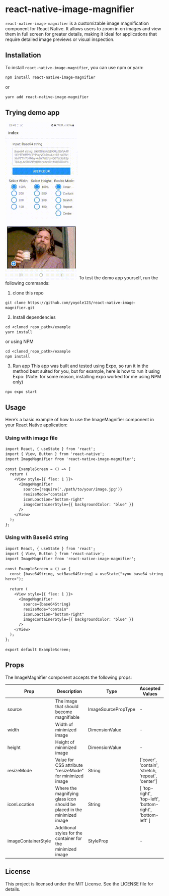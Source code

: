 # react-native-image-magnifier

`react-native-image-magnifier` is a customizable image magnification component for React Native. It allows users to zoom in on images and view them in full screen for greater details, making it ideal for applications that require detailed image previews or visual inspection.

## Installation

To install `react-native-image-magnifier`, you can use npm or yarn:

```bash
npm install react-native-image-magnifier
```
or

```bash
yarn add react-native-image-magnifier
```
## Trying demo app
![Example Usage](https://github.com/yoyole123/react-native-image-magnifier/blob/master/demo.gif)
To test the demo app yourself, run the following commands: 
1. clone this repo
```shell
git clone https://github.com/yoyole123/react-native-image-magnifier.git
```

2. Install dependencies
```shell
cd <cloned_repo_path>/example
yarn install
```
or using NPM
```shell
cd <cloned_repo_path>/example
npm install
```

3. Run app
This app was built and tested using Expo, so run it in the method best suited for you, but for example, here is how to run it using Expo:
(Note: for some reason, installing expo worked for me using NPM only)
```shell
npx expo start
```

## Usage
Here’s a basic example of how to use the ImageMagnifier component in your React Native application:

### Using with image file
```tsx
import React, { useState } from 'react';
import { View, Button } from 'react-native';
import ImageMagnifier from 'react-native-image-magnifier';

const ExampleScreen = () => {
  return (
    <View style={{ flex: 1 }}>
      <ImageMagnifier
        source={require('./path/to/your/image.jpg')}
        resizeMode="contain"
        iconLoaction="bottom-right"
        imageContainerStyle={{ backgroundColor: "blue" }}
      />
    </View>
  );
};
```

### Using with Base64 string 
```tsx
import React, { useState } from 'react';
import { View, Button } from 'react-native';
import ImageMagnifier from 'react-native-image-magnifier';

const ExampleScreen = () => {
  const [base64String, setBase64String] = useState("<you base64 string here>");

  return (
    <View style={{ flex: 1 }}>
      <ImageMagnifier
        source={base64String}
        resizeMode="contain"
        iconLoaction="bottom-right"
        imageContainerStyle={{ backgroundColor: "blue" }}
      />
    </View>
  );
};

export default ExampleScreen;
```

## Props
The ImageMagnifier component accepts the following props:

| Prop                | Description                 | Type                 | Accepted Values | Defalt Value  |
| -------------       | -------------        | -------------        | -------------   | ------------- |
| source              | The image that should become magnifiable  | ImageSourcePropType  | -               |
| width               | Width of minimized image       | DimensionValue       | -               | 100%
| height              | Height of minimized image       | DimensionValue       | -               | 100%
| resizeMode          | Value for CSS attribute "resizeMode" for minimized image               | String               | ['cover', 'contain', 'stretch, 'repeat', 'center'] | 'cover'
| iconLocation        | Where the magnifying glass icon should be placed in the minimized image              | String               | [ 'top-right', 'top-left', 'bottom-right', 'bottom-left' ] | 'bottom-right'
| imageContainerStyle | Additional styles for the container for the minimized image            | StyleProp            | - | {}

## License
This project is licensed under the MIT License. See the LICENSE file for details.
